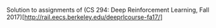 Solution to assignments of (CS 294: Deep Reinforcement Learning, Fall 2017)[http://rail.eecs.berkeley.edu/deeprlcourse-fa17/]
